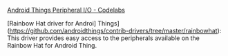[Android Things Peripheral I/O - Codelabs](https://codelabs.developers.google.com/codelabs/androidthings-peripherals/index.html)

[Rainbow Hat driver for Androi] Things](https://github.com/androidthings/contrib-drivers/tree/master/rainbowhat):
This driver provides easy access to the peripherals available on the Rainbow Hat for Android Thing.
